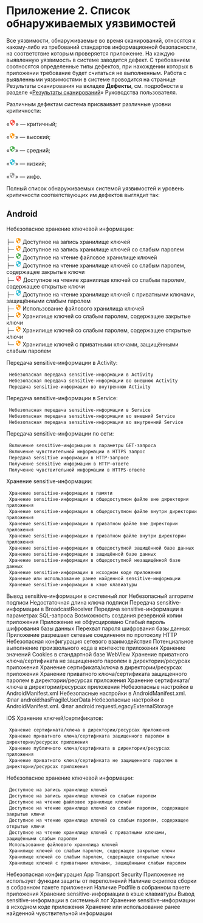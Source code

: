 # Приложение 2. Список обнаруживаемых уязвимостей

Все уязвимости, обнаруживаемые во время сканирований, относятся к какому-либо из требований стандартов информационной безопасности, на соответствие которым проверяется приложение. На каждую выявленную уязвимость в системе заводится дефект. С требованием соотносятся определенные типы дефектов, при нахождении которых в приложении требование будет считаться не выполненным. Работа с выявленными уязвимостями в системе проводится на странице Результаты сканирования на вкладке **Дефекты**, см. подробности в разделе «[Результаты сканирований]()» Руководства пользователя.

Различным дефектам система присваивает различные уровни критичности:

«![](../ag/img/critical_sm.png)» — критичный;

«![](../ag/img/high_sm.png)» — высокий;

«![](../ag/img/middle_sm.png)» — средний;

«![](../ag/img/low_sm.png)» — низкий;

«![](../ag/img/info_sm.png)» — инфо.

Полный список обнаруживаемых системой уязвимостей и уровень критичности соответствующих им дефектов выглядит так:

## Android

Небезопасное хранение ключевой информации:

├─ ![](../ag/img/high_sm.png) Доступное на запись хранилище ключей<br>
├─ ![](../ag/img/high_sm.png) Доступное на запись хранилище ключей со слабым паролем<br>
├─ ![](../ag/img/middle_sm.png) Доступное на чтение файловое хранилище ключей<br>
├─ ![](../ag/img/low_sm.png) Доступное на чтение хранилище ключей со слабым паролем, содержащее закрытые ключи<br>
├─ ![](../ag/img/critical_sm.png) Доступное на чтение хранилище ключей со слабым паролем, содержащее открытые ключи<br>
├─ ![](../ag/img/low_sm.png) Доступное на чтение хранилище ключей с приватными ключами, защищёнными слабым паролем<br>
├─ ![](../ag/img/high_sm.png) Использование файлового хранилища ключей<br>
├─ ![](../ag/img/high_sm.png) Хранилище ключей со слабым паролем, содержащее закрытые ключи<br>
├─ ![](../ag/img/high_sm.png) Хранилище ключей со слабым паролем, содержащее открытые ключи<br>
└─ ![](../ag/img/high_sm.png) Хранилище ключей с приватными ключами, защищёнными слабым паролем

Передача sensitive-информации в Activity:

     Небезопасная передача sensitive-информации в Activity
     Небезопасная передача sensitive-информации во внешнюю Activity
     Передача sensitive-информации во внутреннюю Activity

Передача sensitive-информации в Service:

     Небезопасная передача sensitive-информации в Service
     Небезопасная передача sensitive-информации во внешний Service
     Небезопасная передача sensitive-информации во внутренний Service

Передача sensitive-информации по сети:

     Включение sensitive-информации в параметры GET-запроса
     Включение чувствительной информации в HTTPS запрос
     Передача sensitive информации в HTTP-запросе
     Получение sensitive информации в HTTP-ответе
     Получение чувствительной информации в HTTPS-ответе

Хранение sensitive-информации:

     Хранение sensitive-информации в памяти
     Хранение sensitive-информации в общедоступном файле вне директории приложения
     Хранение sensitive-информации в общедоступном файле внутри директории приложения
     Хранение sensitive-информации в приватном файле вне директории приложения
     Хранение sensitive-информации в приватном файле внутри директории приложения
     Хранение sensitive-информации в общедоступной защищённой базе данных
     Хранение sensitive-информации в защищённой базе данных
     Хранение sensitive-информации в общедоступной незащищённой базе данных
     Хранение sensitive-информации в исходном коде приложения
     Хранение или использование ранее найденной sensitive-информации
     Хранение sensitive-информации в кэше клавиатуры

 Вывод sensitive-информации в системный лог
 Небезопасный алгоритм подписи
 Недостаточная длина ключа подписи
 Передача sensitive-информации в BroadcastReceiver
 Передача sensitive-информации в параметрах SQL-запроса
 Возможность создания резервной копии приложения
 Приложение не обфусцировано
 Слабый пароль шифрования базы данных
 Перехват пароля шифрования базы данных
 Приложение разрешает сетевые соединения по протоколу HTTP
 Небезопасная конфигурация сетевого взаимодействия
 Потенциальное выполнение произвольного кода в контексте приложения
 Хранение значений Cookies в стандартной базе WebView
 Хранение приватного ключа/сертификата не защищенного паролем в директории/ресурсах приложения
 Хранение сертификата/ключа в директории/ресурсах приложения
 Хранение приватного ключа/сертификата защищенного паролем в директории/ресурсах приложения
 Хранение сертификата/ключа в директории/ресурсах приложения
 Небезопасные настройки в AndroidManifest.xml
 Небезопасные настройки в AndroidManifest.xml. Флаг android:hasFragileUserData
 Небезопасные настройки в AndroidManifest.xml. Флаг android:requestLegacyExternalStorage

iOS
Хранение ключей/сертификатов:

     Хранение сертификата/ключа в директории/ресурсах приложения
     Хранение приватного ключа/сертификата защищенного паролем в директории/ресурсах приложения
     Хранение публичного ключа/сертификата в директории/ресурсах приложения
     Хранение приватного ключа/сертификата не защищенного паролем в директории/ресурсах приложения

Небезопасное хранение ключевой информации:

     Доступное на запись хранилище ключей
     Доступное на запись хранилище ключей со слабым паролем
     Доступное на чтение файловое хранилище ключей
     Доступное на чтение хранилище ключей со слабым паролем, содержащее закрытые ключи
     Доступное на чтение хранилище ключей со слабым паролем, содержащее открытые ключи
     Доступное на чтение хранилище ключей с приватными ключами, защищёнными слабым паролем
     Использование файлового хранилища ключей
     Хранилище ключей со слабым паролем, содержащее закрытые ключи
     Хранилище ключей со слабым паролем, содержащее открытые ключи
     Хранилище ключей с приватными ключами, защищёнными слабым паролем

 Небезопасная конфигурация App Transport Security
 Приложение не использует функции защиты от переполнений
 Наличие скриптов сборки в собранном пакете приложения
 Наличие Podfile в собранном пакете приложения
 Хранение sensitive-информации в кэше клавиатуры
 Вывод sensitive-информации в системный лог
 Хранение sensitive-информации в исходном коде приложения
 Хранение или использование ранее найденной чувствительной информации